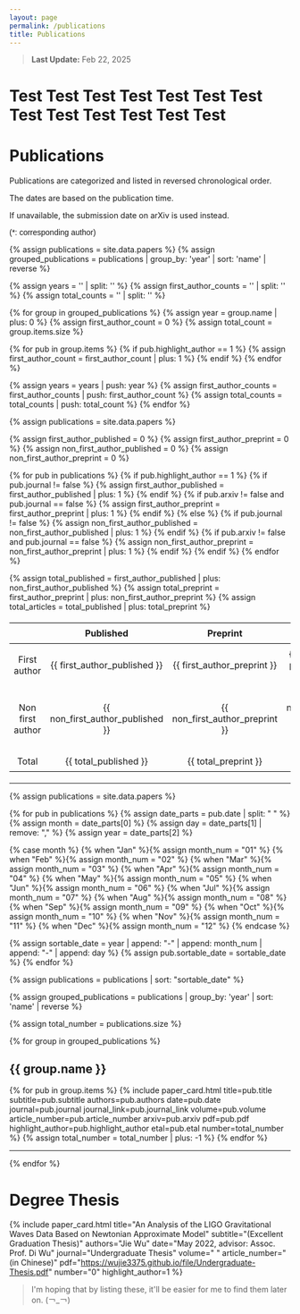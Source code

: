 ```yaml
---
layout: page
permalink: /publications
title: Publications
---
```


<style>
  @font-face {
    font-family: 'ARIAL';
    src: url('/assets/fonts/ARIAL.TTF') format('truetype');
  }
  @font-face {
    font-family: 'ARIALBD';
    src: url('/assets/fonts/ARIALBD.TTF') format('truetype');
  }
  /* li {
    font-family: 'times', serif;
  } */
  /* li {
    font-family: 'ARIALBD', serif;
    font-size: 20px;
  } */
  /* body {
    font-family: 'ARIAL', serif;
  } */
table {
    width: 100%;
    border-collapse: collapse;
    margin: 20px 0;
    text-align: center;
}

th, td {
    border: 0px solid black;
    padding: 8px;
}

th {
    border-top: 1.5px solid black;
    border-bottom: 1.5px solid black; /* 顶部线 */
}

tr:last-child td {
    border-bottom: 1.5px solid black; /* 底部线 */
}
</style>

> **Last Update:** Feb 22, 2025

# Test Test Test Test Test Test Test Test Test Test Test Test Test

# Publications

<p style="text-indent: 0;">Publications are categorized and listed in reversed chronological order.</p>

<p style="text-indent: 0;">The dates are based on the publication time.</p>

<p style="text-indent: 0;">If unavailable, the submission date on arXiv is used instead.</p>

<p style="text-indent: 0; font-family: 'ARIAL';">(*: corresponding author)</p>

<!-- ================================================================================================= -->
<!-- 统计图和表格 -->

{% assign publications = site.data.papers %}
{% assign grouped_publications = publications | group_by: 'year' | sort: 'name' | reverse %}

{% assign years = '' | split: '' %}
{% assign first_author_counts = '' | split: '' %}
{% assign total_counts = '' | split: '' %}

{% for group in grouped_publications %}
  {% assign year = group.name | plus: 0 %}
  {% assign first_author_count = 0 %}
  {% assign total_count = group.items.size %}

  {% for pub in group.items %}
    {% if pub.highlight_author == 1 %}
      {% assign first_author_count = first_author_count | plus: 1 %}
    {% endif %}
  {% endfor %}

  {% assign years = years | push: year %}
  {% assign first_author_counts = first_author_counts | push: first_author_count %}
  {% assign total_counts = total_counts | push: total_count %}
{% endfor %}

<script src="https://cdn.jsdelivr.net/npm/chart.js"></script>
<canvas id="myChart" style="height: 400px;"></canvas>

<script>
  function createBarChart(labels, data1, data2) {
    var ctx = document.getElementById('myChart').getContext('2d');
    var myChart = new Chart(ctx, {
      type: 'bar',
      data: {
        labels: labels,
        datasets: [{
          label: 'First author',
          data: data1,
          backgroundColor: 'rgba(54, 162, 235, 0.8)',
        },
        {
          label: 'Total',
          data: data2,
          backgroundColor: 'rgba(255, 159, 64, 0.8)',
        }]
      },
      options: {
        responsive: true,
        scales: {
          y: {
            beginAtZero: true,
            ticks: {
              stepSize: 1,
              callback: function(value) {
                return Number.isInteger(value) ? value : null;
              }
            },
            title: {
              display: true,
              text: 'Number'
            }
          },
          x: {
            title: {
              display: true,
              text: 'Year'
            }
          }
        }
      }
    });
  }

  // 从 Liquid 中获取数据
  var years = {{ years | json }};
  var firstAuthorCounts = {{ first_author_counts | json }};
  var totalCounts = {{ total_counts | json }};

  // 调用函数生成图表
  console.log("Years:", years);
  console.log("First Author Counts:", firstAuthorCounts);
  console.log("Total Counts:", totalCounts);
  createBarChart(years, firstAuthorCounts, totalCounts);
</script>


<!-- =============================================================================================== -->
<!-- 表格 -->
<!-- ----------------------------------------------------------------------------------------------- -->

<!-- |                  | Published | Preprint | Total |
|:----------------:|:---------:|:--------:|:-----:|
|  First author    |     4     |    2     |   6   |
| Non first author |     1     |    0     |   1   |
| Total            |     5     |    2     |   7   | -->


{% assign publications = site.data.papers %}

{% assign first_author_published = 0 %}
{% assign first_author_preprint = 0 %}
{% assign non_first_author_published = 0 %}
{% assign non_first_author_preprint = 0 %}

{% for pub in publications %}
  {% if pub.highlight_author == 1 %}
    {% if pub.journal != false %}
      {% assign first_author_published = first_author_published | plus: 1 %}
    {% endif %}
    {% if pub.arxiv != false and pub.journal == false %}
      {% assign first_author_preprint = first_author_preprint | plus: 1 %}
    {% endif %}
  {% else %}
    {% if pub.journal != false %}
      {% assign non_first_author_published = non_first_author_published | plus: 1 %}
    {% endif %}
    {% if pub.arxiv != false and pub.journal == false %}
      {% assign non_first_author_preprint = non_first_author_preprint | plus: 1 %}
    {% endif %}
  {% endif %}
{% endfor %}

{% assign total_published = first_author_published | plus: non_first_author_published %}
{% assign total_preprint = first_author_preprint | plus: non_first_author_preprint %}
{% assign total_articles = total_published | plus: total_preprint %}

<table>
  <thead>
    <tr>
      <th></th>
      <th>Published</th>
      <th>Preprint</th>
      <th>Total</th>
    </tr>
  </thead>
  <tbody>
    <tr>
      <td>First author</td>
      <td>{{ first_author_published }}</td>
      <td>{{ first_author_preprint }}</td>
      <td>{{ first_author_published | plus: first_author_preprint }}</td>
    </tr>
    <tr>
      <td>Non first author</td>
      <td>{{ non_first_author_published }}</td>
      <td>{{ non_first_author_preprint }}</td>
      <td>{{ non_first_author_published | plus: non_first_author_preprint }}</td>
    </tr>
    <tr>
      <td>Total</td>
      <td>{{ total_published }}</td>
      <td>{{ total_preprint }}</td>
      <td>{{ total_articles }}</td>
    </tr>
  </tbody>
</table>

<!-- =============================================================================================== -->
<!-- 文章 -->
<!-- ----------------------------------------------------------------------------------------------- -->
---
<!-- {% for year_data in site.data.papers %}
  <h2>{{ year_data.year }}</h2>
  <hr>
{% endfor %}

{% if site.data.papers %}
  <p>YAML data loaded successfully!</p>
{% else %}
  <p>YAML data not loaded.</p>
{% endif %} -->

{% assign publications = site.data.papers %}

<!-- 转换日期为可排序格式 -->
{% for pub in publications %}
  {% assign date_parts = pub.date | split: " " %}
  {% assign month = date_parts[0] %}
  {% assign day = date_parts[1] | remove: "," %}
  {% assign year = date_parts[2] %}

  {% case month %}
    {% when "Jan" %}{% assign month_num = "01" %}
    {% when "Feb" %}{% assign month_num = "02" %}
    {% when "Mar" %}{% assign month_num = "03" %}
    {% when "Apr" %}{% assign month_num = "04" %}
    {% when "May" %}{% assign month_num = "05" %}
    {% when "Jun" %}{% assign month_num = "06" %}
    {% when "Jul" %}{% assign month_num = "07" %}
    {% when "Aug" %}{% assign month_num = "08" %}
    {% when "Sep" %}{% assign month_num = "09" %}
    {% when "Oct" %}{% assign month_num = "10" %}
    {% when "Nov" %}{% assign month_num = "11" %}
    {% when "Dec" %}{% assign month_num = "12" %}
  {% endcase %}

  {% assign sortable_date = year | append: "-" | append: month_num | append: "-" | append: day %}
  {% assign pub.sortable_date = sortable_date %}
{% endfor %}

<!-- 按 sortable_date 排序 -->
{% assign publications = publications | sort: "sortable_date"  %}

<!-- 按年份分组 -->
{% assign grouped_publications = publications | group_by: 'year' | sort: 'name' | reverse %}

{% assign total_number = publications.size %}

{% for group in grouped_publications %}
## {{ group.name }}

{% for pub in group.items %}
  {% include paper_card.html 
  title=pub.title 
  subtitle=pub.subtitle 
  authors=pub.authors 
  date=pub.date 
  journal=pub.journal 
  journal_link=pub.journal_link 
  volume=pub.volume 
  article_number=pub.article_number 
  arxiv=pub.arxiv 
  pdf=pub.pdf 
  highlight_author=pub.highlight_author 
  etal=pub.etal 
  number=total_number %}
  {% assign total_number = total_number | plus: -1 %}
{% endfor %}
<hr>
{% endfor %}

<!-- =============================================================================================== -->
<!-- 学位论文 -->
<!-- ----------------------------------------------------------------------------------------------- -->
# Degree Thesis

{% include paper_card.html
  title="An Analysis of the LIGO Gravitational Waves Data Based on Newtonian Approximate Model"
  subtitle="(Excellent Graduation Thesis)"
  authors="Jie Wu"
  date="May 2022, advisor: Assoc. Prof. Di Wu"
  journal="Undergraduate Thesis"
  volume=" "
  article_number="(in Chinese)"
  pdf="https://wujie3375.github.io/file/Undergraduate-Thesis.pdf"
  number="0"
  highlight_author=1
%}
> I'm hoping that by listing these, it'll be easier for me to find them later on. (￢_￢)